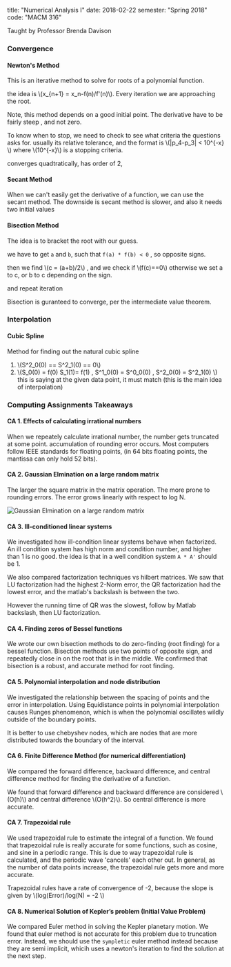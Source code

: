 title: "Numerical Analysis I"
date: 2018-02-22
semester: "Spring 2018"
code: "MACM 316"

Taught by Professor Brenda Davison 

### Convergence 

#### Newton's Method
This is an iterative method to solve for roots of a polynomial function.

the idea is \\(x_{n+1} = x_n-f(n)/f'(n)\\). Every iteration we are approaching the root. 

Note, this method depends on a good initial point. The derivative have to be fairly steep , and not zero.

To know when to stop, we need to check to see what criteria the questions asks for. usually its relative tolerance, and the format is \\(|p_4-p_3| < 10^{-x} \\) where \\(10^{-x}\\) is a stopping criteria. 

converges quadtratically, has order of 2, 



#### Secant Method
When we can't easily get the derivative of a function, we can use the secant method. The downside is secant method is slower, and also it needs two initial values

#### Bisection Method
The idea is to bracket the root with our guess. 

we have to get `a` and `b`, such that `f(a) * f(b) < 0` , so opposite signs.

then we find \\(c = (a+b)/2\\) , and we check if \\(f(c)==0\\) otherwise we set a to c, or b to c depending on the sign. 

and repeat iteration

Bisection is guranteed to converge, per the intermediate value theorem. 


### Interpolation

#### Cubic Spline
Method for finding out the natural cubic spline

1. \\(S^2_0(0) == S^2_1(0) == 0\\)
2. \\(S_0(0) = f(0) S_1(1)= f(1) , S^1_0(0) = S^0_0(0) , S^2_0(0) = S^2_1(0) \\) this is saying at the given data point, it must match (this is the main idea of interpolation)


### Computing Assignments Takeaways
#### CA 1. Effects of calculating irrational numbers 
When we repeately calculate irrational number, the number gets truncated at some point.  accumulation of rounding error occurs. Most computers follow IEEE standards for floating points, (in 64 bits floating points, the mantissa can only hold 52 bits). 

#### CA 2. Gaussian Elmination on a large random matrix
The larger the square matrix in the matrix operation. The more prone to rounding errors. The error grows linearly with respect to log N. 

![Gaussian Elmination on a large random matrix](../static/images/CA2.jpeg)

#### CA 3. Ill-conditioned linear systems
We investigated how ill-condition linear systems behave when factorized. An ill condition system has high norm and condition number, and higher than 1 is no good. the idea is that in a well condition system `A * A'` should be 1. 

We also compared factorization techniques vs hilbert matrices. We saw that LU factorization had the highest 2-Norm error, the QR factorization had the lowest error, and the matlab's backslash is between the two.

However the running time of QR was the slowest, follow by Matlab backslash, then LU factorization.

#### CA 4. Finding zeros of Bessel functions
We wrote our own bisection methods to do zero-finding (root finding) for a bessel function. Bisection methods use two points of opposite sign, and repeatedly close in on the root that is in the middle.  We confirmed that bisection is a robust, and accurate method for root finding.

#### CA 5. Polynomial interpolation and node distribution
We investigated the relationship between the spacing of points and the error in interpolation. Using Equidistance points in polynomial interpolation causes Runges phenomenon, which is when the polynomial oscillates wildly outside of the boundary points. 

It is better to use chebyshev nodes, which are nodes that are more distributed towards the boundary of the interval. 

#### CA 6. Finite Difference Method (for numerical differentiation)
We compared the forward difference, backward difference, and central difference method for finding the derivative of a function.

We found that forward difference and backward difference are considered \\(O(h)\\) and central difference \\(O(h^2)\\). So central difference is more accurate.

#### CA 7. Trapezoidal rule
We used trapezoidal rule to estimate the integral of a function. We found that trapezoidal rule is really accurate for some functions, such as cosine, and sine in a periodic range. This is due to way trapezoidal rule is calculated, and the periodic wave 'cancels' each other out. In general, as the number of data points increase, the trapezoidal rule gets more and more accurate. 

Trapezoidal rules have a rate of convergence of -2, because the slope is given by \\(log(Error)/log(N) = -2 \\)

#### CA 8. Numerical Solution of Kepler’s problem (Initial Value Problem)
We compared Euler method in solving the Kepler planetary motion. We found that euler method is not accurate for this problem due to truncation error. Instead, we should use the `sympletic` euler method instead because they are semi implicit, whicih uses a newton's iteration to find the solution at the next step.


